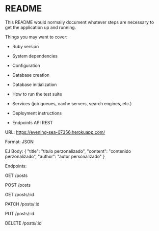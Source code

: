 # README

This README would normally document whatever steps are necessary to get the
application up and running.

Things you may want to cover:

* Ruby version

* System dependencies

* Configuration

* Database creation

* Database initialization

* How to run the test suite

* Services (job queues, cache servers, search engines, etc.)

* Deployment instructions

* Endpoints API REST

URL: https://evening-sea-07356.herokuapp.com/

Format: JSON

EJ Body:
{
    "title": "titulo perzonalizado",
    "content": "contenido perzonalizado",
    "author": "autor personalizado"
}

Endpoints: 

GET    /posts

POST   /posts

GET    /posts/:id

PATCH  /posts/:id

PUT    /posts/:id

DELETE /posts/:id

